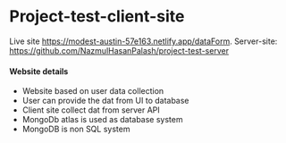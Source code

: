 # Project-test-client-site
Live site https://modest-austin-57e163.netlify.app/dataForm.
Server-site: https://github.com/NazmulHasanPalash/project-test-server
#### Website details
- Website based on user data collection 
- User can provide the dat from UI to database 
- Client site collect dat from server API
- MongoDb atlas is used as database system
- MongoDB is non SQL system